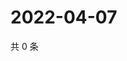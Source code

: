 # 2022-04-07

共 0 条

<!-- BEGIN WEIBO -->
<!-- 最后更新时间 Thu Apr 07 2022 05:11:58 GMT+0800 (China Standard Time) -->

<!-- END WEIBO -->
